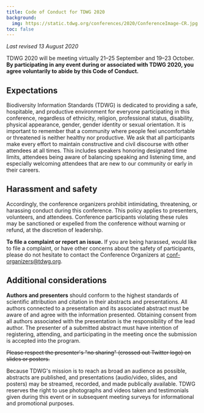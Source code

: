 ```yaml
---
title: Code of Conduct for TDWG 2020
background:
  img: https://static.tdwg.org/conferences/2020/ConferenceImage-CR.jpg
toc: false
---
```


_Last revised 13 August 2020_

TDWG 2020 will be meeting virtually 21–25 September and 19–23 October. **By participating in any event during or associated with TDWG 2020, you agree voluntarily to abide by this Code of Conduct.** 

## Expectations

Biodiversity Information Standards (TDWG) is dedicated to providing a safe, hospitable, and productive environment for everyone participating in this conference, regardless of ethnicity, religion, professional status, disability, physical appearance, gender, gender identity or sexual orientation. It is important to remember that a community where people feel uncomfortable or threatened is neither healthy nor productive. We ask that all participants make every effort to maintain constructive and civil discourse with other attendees at all times. This includes speakers honoring designated time limits, attendees being aware of balancing speaking and listening time, and especially welcoming attendees that are new to our community or early in their careers.

## Harassment and safety

Accordingly, the conference organizers prohibit intimidating, threatening, or harassing conduct during this conference. This policy applies to presenters, volunteers, and attendees. Conference participants violating these rules may be sanctioned or expelled from the conference without warning or refund, at the discretion of leadership.

**To file a complaint or report an issue.** If you are being harassed, would like to file a complaint, or have other concerns about the safety of participants, please do not hesitate to contact the Conference Organizers at <conf-organizers@tdwg.org>.

## Additional considerations

**Authors and presenters** should conform to the highest standards of scientific attribution and citation in their abstracts and presentations. All authors connected to a presentation and its associated abstract must be aware of and agree with the information presented. Obtaining consent from all authors associated with the presentation is the responsibility of the lead author. The presenter of a submitted abstract must have intention of registering, attending, and participating in the meeting once the submission is accepted into the program. 

~~Please respect the presenter's "no sharing" (crossed out Twitter logo) on slides or posters.~~

Because TDWG's mission is to reach as broad an audience as possible, abstracts are published, and presentations (audio/video, slides, and posters) may be streamed, recorded, and made publically available. TDWG reserves the right to use photographs and videos taken and testimonials given during this event or in subsequent meeting surveys for informational and promotional purposes.
